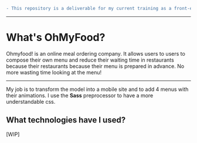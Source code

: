 ```diff
- This repository is a deliverable for my current training as a front-end developer, do not take it into account. -
```
___
# What's OhMyFood?
Ohmyfood! is an online meal ordering company. It allows users to users to compose their own menu and reduce their waiting time in restaurants because their restaurants because their menu is prepared in advance. No more wasting time looking at the menu!
___
My job is to transform the model into a mobile site and to add 4 menus with their animations. I use the **Sass** preprocessor to have a more understandable css.
## What technologies have I used?
[WIP]
